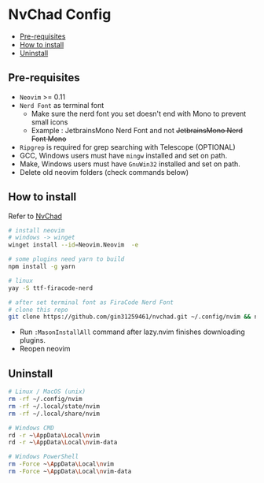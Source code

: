 # NvChad Config

<!-- toc -->

- [Pre-requisites](#pre-requisites)
- [How to install](#how-to-install)
- [Uninstall](#uninstall)

<!-- tocstop -->

## Pre-requisites

- `Neovim` >= 0.11
- `Nerd Font` as terminal font
  - Make sure the nerd font you set doesn't end with Mono to prevent small icons
  - Example : JetbrainsMono Nerd Font and not ~~JetbrainsMono Nerd Font Mono~~
- `Ripgrep` is required for grep searching with Telescope (OPTIONAL)
- GCC, Windows users must have `mingw` installed and set on path.
- Make, Windows users must have `GnuWin32` installed and set on path.
- Delete old neovim folders (check commands below)

## How to install

Refer to [NvChad](https://nvchad.com/docs/quickstart/install)

```bash
# install neovim
# windows -> winget
winget install --id=Neovim.Neovim  -e

# some plugins need yarn to build
npm install -g yarn

# linux
yay -S ttf-firacode-nerd

# after set terminal font as FiraCode Nerd Font
# clone this repo
git clone https://github.com/gin31259461/nvchad.git ~/.config/nvim && nvim
```

- Run `:MasonInstallAll` command after lazy.nvim finishes downloading plugins.
- Reopen neovim

## Uninstall

```bash
# Linux / MacOS (unix)
rm -rf ~/.config/nvim
rm -rf ~/.local/state/nvim
rm -rf ~/.local/share/nvim

# Windows CMD
rd -r ~\AppData\Local\nvim
rd -r ~\AppData\Local\nvim-data

# Windows PowerShell
rm -Force ~\AppData\Local\nvim
rm -Force ~\AppData\Local\nvim-data
```
